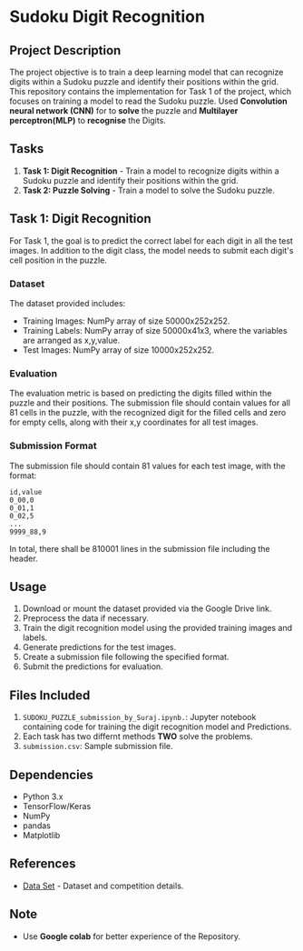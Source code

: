 # Sudoku Digit Recognition

## Project Description
The project objective is to train a deep learning model that can recognize digits within a Sudoku puzzle and identify their positions within the grid. This repository contains the implementation for Task 1 of the project, which focuses on training a model to read the Sudoku puzzle. Used  **Convolution neural network (CNN)** for to **solve**  the  puzzle and **Multilayer perceptron(MLP)** to **recognise** the  Digits.

## Tasks
1. **Task 1: Digit Recognition** - Train a model to recognize digits within a Sudoku puzzle and identify their positions within the grid.
2. **Task 2: Puzzle Solving** - Train a model to solve the Sudoku puzzle.

## Task 1: Digit Recognition
For Task 1, the goal is to predict the correct label for each digit in all the test images. In addition to the digit class, the model needs to submit each digit's cell position in the puzzle.

### Dataset
The dataset provided includes:
- Training Images: NumPy array of size 50000x252x252.
- Training Labels: NumPy array of size 50000x41x3, where the variables are arranged as x,y,value.
- Test Images: NumPy array of size 10000x252x252.

### Evaluation
The evaluation metric is based on predicting the digits filled within the puzzle and their positions. The submission file should contain values for all 81 cells in the puzzle, with the recognized digit for the filled cells and zero for empty cells, along with their x,y coordinates for all test images.

### Submission Format
The submission file should contain 81 values for each test image, with the format:
```
id,value
0_00,0
0_01,1
0_02,5
...
9999_88,9
```
In total, there shall be 810001 lines in the submission file including the header.

## Usage
1. Download or mount the dataset provided via the Google Drive link.
2. Preprocess the data if necessary.
3. Train the digit recognition model using the provided training images and labels.
4. Generate predictions for the test images.
5. Create a submission file following the specified format.
6. Submit the predictions for evaluation.

## Files Included
1. `SUDOKU_PUZZLE_submission_by_Suraj.ipynb.`: Jupyter notebook containing code for training the digit recognition model and Predictions.
2. Each task has two differnt methods **TWO** solve the problems.
3. `submission.csv`: Sample submission file.

## Dependencies
- Python 3.x
- TensorFlow/Keras
- NumPy
- pandas
- Matplotlib

## References
- [Data Set](https://drive.google.com/drive/folders/1iyQDn_kE_QIgGvtxMRcBVqf_Gcxe9Pua?usp=drive_link) - Dataset and competition details.

## Note
- Use  **Google colab** for  better  experience  of the  Repository.
